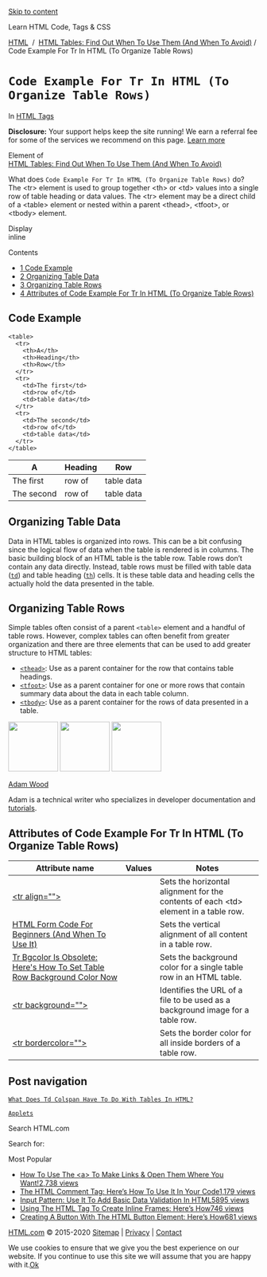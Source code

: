 <a href="#site-main" class="skip-link screen-reader-text">Skip to content</a>



[](https://html.com/)

Learn HTML Code, Tags & CSS

[HTML](https://html.com/)  /  [HTML Tables: Find Out When To Use Them (And When To Avoid)](https://html.com/tables/) / Code Example For Tr In HTML (To Organize Table Rows)

`Code Example For Tr In HTML (To Organize Table Rows)`
======================================================

In <span class="post-meta-category">[HTML Tags](https://html.com/tags/)</span>

**Disclosure:** Your support helps keep the site running! We earn a referral fee for some of the services we recommend on this page. [Learn more](https://html.com/disclosure/)

Element of  
[HTML Tables: Find Out When To Use Them (And When To Avoid)](https://html.com/tables/)

What does `Code Example For Tr In HTML (To Organize Table Rows)` do?  
The &lt;tr&gt; element is used to group together &lt;th&gt; or &lt;td&gt; values into a single row of table heading or data values. The &lt;tr&gt; element may be a direct child of a &lt;table&gt; element or nested within a parent &lt;thead&gt;, &lt;tfoot&gt;, or &lt;tbody&gt; element.

Display  
inline

Contents

-   [<span class="toc_number toc_depth_1">1</span> Code Example](#Code_Example)
-   [<span class="toc_number toc_depth_1">2</span> Organizing Table Data](#Organizing_Table_Data)
-   [<span class="toc_number toc_depth_1">3</span> Organizing Table Rows](#Organizing_Table_Rows)
-   [<span class="toc_number toc_depth_1">4</span> Attributes of Code Example For Tr In HTML (To Organize Table Rows)](#Attributes_of_Code_Example_For_Tr_In_HTML_To_Organize_Table_Rows)

<span id="Code_Example">Code Example</span>
-------------------------------------------

    <table>
      <tr>
        <th>A</th>
        <th>Heading</th>
        <th>Row</th>
      </tr>
      <tr>
        <td>The first</td>
        <td>row of</td>
        <td>table data</td>
      </tr>
      <tr>
        <td>The second</td>
        <td>row of</td>
        <td>table data</td>
      </tr>
    </table>

<table><thead><tr class="header"><th>A</th><th>Heading</th><th>Row</th></tr></thead><tbody><tr class="odd"><td>The first</td><td>row of</td><td>table data</td></tr><tr class="even"><td>The second</td><td>row of</td><td>table data</td></tr></tbody></table>

<span class="underline"></span>

<span id="Organizing_Table_Data">Organizing Table Data</span>
-------------------------------------------------------------

Data in HTML tables is organized into rows. This can be a bit confusing since the logical flow of data when the table is rendered is in columns. The basic building block of an HTML table is the table row. Table rows don’t contain any data directly. Instead, table rows must be filled with table data ([`td`](https://html.com/tags/td/)) and table heading ([`th`](https://html.com/tags/th/)) cells. It is these table data and heading cells the actually hold the data presented in the table.

<span id="Organizing_Table_Rows">Organizing Table Rows</span>
-------------------------------------------------------------

Simple tables often consist of a parent `<table>` element and a handful of table rows. However, complex tables can often benefit from greater organization and there are three elements that can be used to add greater structure to HTML tables:

-   [`<thead>`](https://html.com/tags/thead/): Use as a parent container for the row that contains table headings.
-   [`<tfoot>`](https://html.com/tags/tfoot/): Use as a parent container for one or more rows that contain summary data about the data in each table column.
-   [`<tbody>`](https://html.com/tags/tbody/): Use as a parent container for the rows of data presented in a table.

<img src="http://html.com/wp-content/plugins/a3-lazy-load/assets/images/lazy_placeholder.gif" class="lazy lazy-hidden avatar avatar-100 photo" width="100" height="100" />

<img src="http://html.com/wp-content/plugins/a3-lazy-load/assets/images/lazy_placeholder.gif" class="lazy lazy-hidden avatar avatar-100 photo" width="100" height="100" />

<img src="https://secure.gravatar.com/avatar/3af4194cc38fbc6d4e68fbe7536347d5?s=100&amp;d=mm&amp;r=g" class="avatar avatar-100 photo" srcset="https://secure.gravatar.com/avatar/3af4194cc38fbc6d4e68fbe7536347d5?s=200&amp;d=mm&amp;r=g 2x" width="100" height="100" />

[Adam Wood](https://html.com/author/html/)

<span class="fn">Adam is a technical writer who specializes in developer documentation and [tutorials](https://html.com/).</span>

[<span class="saboxplugin-icon-grey saboxplugin-icon-linkedin"></span>](https://www.linkedin.com/in/adammichaelwood)

<span id="tho-end-content" style="display: block; visibility: hidden;"></span>

<span id="Attributes_of_Code_Example_For_Tr_In_HTML_To_Organize_Table_Rows">Attributes of Code Example For Tr In HTML (To Organize Table Rows)</span>
-----------------------------------------------------------------------------------------------------------------------------------------------------

<table><thead><tr class="header"><th>Attribute name</th><th>Values</th><th>Notes</th></tr></thead><tbody><tr class="odd"><td><a href="https://html.com/attributes/tr-align/" class="linked-name deprecated">&lt;tr align=""&gt;</a><br />
</td><td></td><td>Sets the horizontal alignment for the contents of each &lt;td&gt; element in a table row.</td></tr><tr class="even"><td><a href="https://html.com/attributes/tr-valign/" class="linked-name deprecated">HTML Form Code For Beginners (And When To Use It)</a><br />
</td><td></td><td>Sets the vertical alignment of all content in a table row.</td></tr><tr class="odd"><td><a href="https://html.com/attributes/tr-bgcolor/" class="linked-name deprecated">Tr Bgcolor Is Obsolete: Here's How To Set Table Row Background Color Now</a><br />
</td><td></td><td>Sets the background color for a single table row in an HTML table.</td></tr><tr class="even"><td><a href="https://html.com/attributes/tr-background/" class="linked-name deprecated">&lt;tr background=""&gt;</a><br />
</td><td></td><td>Identifies the URL of a file to be used as a background image for a table row.</td></tr><tr class="odd"><td><a href="https://html.com/attributes/tr-bordercolor/" class="linked-name deprecated">&lt;tr bordercolor=""&gt;</a><br />
</td><td></td><td>Sets the border color for all inside borders of a table row.</td></tr></tbody></table>

Post navigation
---------------

[<span class="nav-link-label"><span class="genericon genericon-previous"></span></span>`What Does Td Colspan Have To Do With Tables In HTML?`](https://html.com/attributes/td-colspan/)

[`Applets`<span class="nav-link-label"><span class="genericon genericon-next"></span></span>](https://html.com/applets/)

Search HTML.com

<span class="screen-reader-text">Search for:</span>

Most Popular

-   <a href="https://html.com/attributes/a-target/" class="popular_posts_bars_link">How To Use The &lt;a&gt; To Make Links &amp; Open Them Where You Want!</a><span class="popular_posts_bars_comment_count_hold"><a href="https://html.com/attributes/a-target/#comments" class="popular_posts_bars_comment_count">2,738 views</a><span class="popular_posts_bars_comment_count_triangle"></span></span>
-   <a href="https://html.com/tags/comment-tag/" class="popular_posts_bars_link">The HTML Comment Tag: Here’s How To Use It In Your Code</a><span class="popular_posts_bars_comment_count_hold"><a href="https://html.com/tags/comment-tag/#comments" class="popular_posts_bars_comment_count">1,179 views</a><span class="popular_posts_bars_comment_count_triangle"></span></span>
-   <a href="https://html.com/attributes/input-pattern/" class="popular_posts_bars_link">Input Pattern: Use It To Add Basic Data Validation In HTML5</a><span class="popular_posts_bars_comment_count_hold"><a href="https://html.com/attributes/input-pattern/#comments" class="popular_posts_bars_comment_count">895 views</a><span class="popular_posts_bars_comment_count_triangle"></span></span>
-   <a href="https://html.com/tags/iframe/" class="popular_posts_bars_link">Using The HTML Tag To Create Inline Frames: Here’s How</a><span class="popular_posts_bars_comment_count_hold"><a href="https://html.com/tags/iframe/#comments" class="popular_posts_bars_comment_count">746 views</a><span class="popular_posts_bars_comment_count_triangle"></span></span>
-   <a href="https://html.com/tags/button/" class="popular_posts_bars_link">Creating A Button With The HTML Button Element: Here’s How</a><span class="popular_posts_bars_comment_count_hold"><a href="https://html.com/tags/button/#comments" class="popular_posts_bars_comment_count">681 views</a><span class="popular_posts_bars_comment_count_triangle"></span></span>

[HTML.com](https://html.com/) © 2015-2020 [Sitemap](https://html.com/sitemap/) | [Privacy](https://html.com/privacy/) | [Contact](https://html.com/contact/)

<span id="cn-notice-text" class="cn-text-container">We use cookies to ensure that we give you the best experience on our website. If you continue to use this site we will assume that you are happy with it.</span><span id="cn-notice-buttons" class="cn-buttons-container"><a href="#" id="cn-accept-cookie" class="cn-set-cookie cn-button bootstrap button">Ok</a></span><a href="javascript:void(0);" id="cn-close-notice" class="cn-close-icon"></a>

